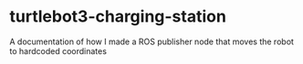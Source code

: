 # turtlebot3-charging-station
A documentation of how I made a ROS publisher node that moves the robot to hardcoded coordinates
